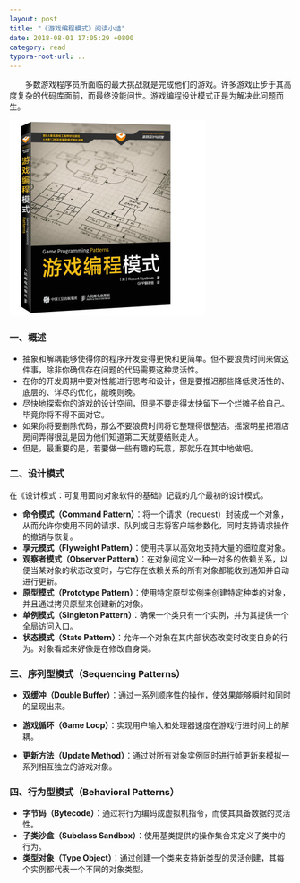 ```yaml
---
layout: post
title: "《游戏编程模式》阅读小结"
date: 2018-08-01 17:05:29 +0800
category: read
typora-root-url: ..
---
```


　　多数游戏程序员所面临的最大挑战就是完成他们的游戏。许多游戏止步于其高度复杂的代码库面前，而最终没能问世。游戏编程设计模式正是为解决此问题而生。

![GameProgrammingPatterns](/images/GameProgrammingPatterns.jpg)

<!--more-->

### 一、概述

- 抽象和解耦能够使得你的程序开发变得更快和更简单。但不要浪费时间来做这件事，除非你确信存在问题的代码需要这种灵活性。
- 在你的开发周期中要对性能进行思考和设计，但是要推迟那些降低灵活性的、底层的、详尽的优化，能晚则晚。
- 尽快地探索你的游戏的设计空间，但是不要走得太快留下一个烂摊子给自己。毕竟你将不得不面对它。
- 如果你将要删除代码，那么不要浪费时间将它整理得很整洁。摇滚明星把酒店房间弄得很乱是因为他们知道第二天就要结账走人。
- 但是，最重要的是，若要做一些有趣的玩意，那就乐在其中地做吧。

### 二、设计模式

在《设计模式：可复用面向对象软件的基础》记载的几个最初的设计模式。

- **命令模式（Command Pattern）**：将一个请求（request）封装成一个对象，从而允许你使用不同的请求、队列或日志将客户端参数化，同时支持请求操作的撤销与恢复。
- **享元模式（Flyweight Pattern）**：使用共享以高效地支持大量的细粒度对象。
- **观察者模式（Observer Pattern）**：在对象间定义一种一对多的依赖关系，以便当某对象的状态改变时，与它存在依赖关系的所有对象都能收到通知并自动进行更新。
- **原型模式（Prototype Pattern）**：使用特定原型实例来创建特定种类的对象，并且通过拷贝原型来创建新的对象。
- **单例模式（Singleton Pattern）**：确保一个类只有一个实例，并为其提供一个全局访问入口。
- **状态模式（State Pattern）**：允许一个对象在其内部状态改变时改变自身的行为。对象看起来好像是在修改自身类。

### 三、序列型模式（Sequencing Patterns）

- **双缓冲（Double Buffer）**：通过一系列顺序性的操作，使效果能够瞬时和同时的呈现出来。 

- **游戏循环（Game Loop）**：实现用户输入和处理器速度在游戏行进时间上的解耦。

- **更新方法（Update Method）**：通过对所有对象实例同时进行帧更新来模拟一系列相互独立的游戏对象。

### 四、行为型模式（Behavioral Patterns）

- **字节码（Bytecode）**：通过将行为编码成虚拟机指令，而使其具备数据的灵活性。
- **子类沙盒（Subclass Sandbox）**：使用基类提供的操作集合来定义子类中的行为。
- **类型对象（Type Object）**：通过创建一个类来支持新类型的灵活创建，其每个实例都代表一个不同的对象类型。
